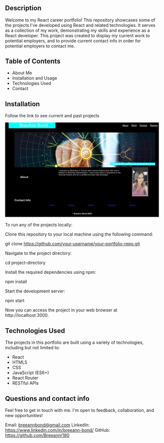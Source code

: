 # <React Portfolio>

## Description

Welcome to my React career portfolio! This repository showcases some of the projects I've developed using React and related technologies. It serves as a collection of my work, demonstrating my skills and experience as a React developer. This project was created to display my current work to potential employers, and to provide current contact info in order for potential employers to contact me.

## Table of Contents

* About Me
* Installation and Usage
* Technologies Used
* Contact

## Installation

Follow the link to see current and past projects

![screenshot](./public/images/Screenshot.png)

To run any of the projects locally:

Clone this repository to your local machine using the following command:

git clone https://github.com/your-username/your-portfolio-repo.git

Navigate to the project directory:

cd project-directory

Install the required dependencies using npm:

npm install

Start the development server:

npm start

Now you can access the project in your web browser at http://localhost:3000.

## Technologies Used

The projects in this portfolio are built using a variety of technologies, including but not limited to:

* React
* HTML5
* CSS
* JavaScript (ES6+)
* React Router 
* RESTful APIs 

## Questions and contact info

Feel free to get in touch with me. I'm open to feedback, collaboration, and new opportunities!

Email: breeannbond@gmail.com
LinkedIn: https://www.linkedin.com/in/breeann-bond/
GitHub: https://github.com/Breeannr180

